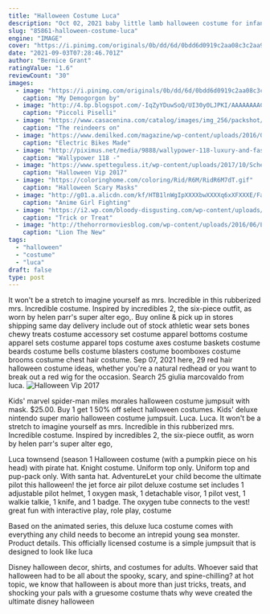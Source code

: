 ```yaml
---
title: "Halloween Costume Luca"
description: "Oct 02, 2021 baby little lamb halloween costume for infants, includes a dress, a hood, tights and booties on amazon.  Luca costume for kids ($30-$35, depending on size) luca costume"
slug: "85861-halloween-costume-luca"
engine: "IMAGE"
cover: "https://i.pinimg.com/originals/0b/dd/6d/0bdd6d0919c2aa08c3c2aa93ecec409a.jpg"
date: "2021-09-03T07:28:46.701Z"
author: "Bernice Grant"
ratingValue: "1.6"
reviewCount: "30"
images:
  - image: "https://i.pinimg.com/originals/0b/dd/6d/0bdd6d0919c2aa08c3c2aa93ecec409a.jpg"
    caption: "My Demogorgon by"
  - image: "http://4.bp.blogspot.com/-IqZyYDuwSoQ/UI30y0LJPKI/AAAAAAAACLw/pz7GQL1wIDA/s1600/laura+4.png"
    caption: "Piccoli Piselli"
  - image: "https://www.casacenina.com/catalog/images/img_256/packshot/141864/1_the-reindeers-on-its-way-leti958.jpg"
    caption: "The reindeers on"
  - image: "https://www.demilked.com/magazine/wp-content/uploads/2016/04/electric-vintage-bikes-1950s-agnelli-milano-bici-20.jpg"
    caption: "Electric Bikes Made"
  - image: "http://piximus.net/media/9888/wallypower-118-luxury-and-fast-yacht-42.jpg"
    caption: "Wallypower 118 -"
  - image: "https://www.spetteguless.it/wp-content/uploads/2017/10/Schermata-2017-10-30-alle-14.26.29.png"
    caption: "Halloween Vip 2017"
  - image: "https://coloringhome.com/coloring/Rid/R6M/RidR6M7dT.gif"
    caption: "Halloween Scary Masks"
  - image: "http://g01.a.alicdn.com/kf/HTB1lnWgIpXXXXbwXXXXq6xXFXXXE/Fairy-Tail-Erza-Scarlet-Fighting-Clothes-Cosplay-Costumes-Anime-Girl-s-halloween-cheapest-Costume-summer-style.jpg"
    caption: "Anime Girl Fighting"
  - image: "https://i2.wp.com/bloody-disgusting.com/wp-content/uploads/2017/01/gb1.png?resize=700%2C1026"
    caption: "Trick or Treat"
  - image: "http://thehorrormoviesblog.com/wp-content/uploads/2016/06/LION-OFFICIAL-POSTER-LQ.jpg"
    caption: "Lion The New"
tags:
  - "halloween"
  - "costume"
  - "luca"
draft: false
type: post
---
```


It won't be a stretch to imagine yourself as mrs. Incredible in this rubberized mrs. Incredible costume. Inspired by incredibles 2, the six-piece outfit, as worn by helen parr's super alter ego,. Buy online & pick up in stores shipping same day delivery include out of stock athletic wear sets bones chewy treats costume accessory set costume apparel bottoms costume apparel sets costume apparel tops costume axes costume baskets costume beards costume bells costume blasters costume boomboxes costume brooms costume chest hair costume. Sep 07, 2021 here, 29 red hair halloween costume ideas, whether you're a natural redhead or you want to break out a red wig for the occasion. Search  25 giulia marcovaldo from luca.
![Halloween Vip 2017](https://www.spetteguless.it/wp-content/uploads/2017/10/Schermata-2017-10-30-alle-14.26.29.png "Halloween Vip 2017")

Kids&#39; marvel spider-man miles morales halloween costume jumpsuit with mask. $25.00. Buy 1 get 1 50% off select halloween costumes. Kids&#39; deluxe nintendo super mario halloween costume jumpsuit.  Luca. Luca. It won&#39;t be a stretch to imagine yourself as mrs. Incredible in this rubberized mrs. Incredible costume. Inspired by incredibles 2, the six-piece outfit, as worn by helen parr&#39;s super alter ego,
<!--inArticleAds-->

<!--galleryOne-->

Luca townsend (season 1  Halloween costume (with a pumpkin piece on his head) with pirate hat. Knight costume. Uniform top only. Uniform top and pup-pack only. With santa hat. AdventureLet your child become the ultimate pilot this halloween! the jet force air pilot deluxe costume set includes 1 adjustable pilot helmet, 1 oxygen mask, 1 detachable visor, 1 pilot vest, 1 walkie talkie, 1 knife, and 1 badge. The oxygen tube connects to the vest! great fun with interactive play, role play, costume
<!--inArticleAds-->

<!--galleryTwo-->

Based on the animated series, this deluxe luca costume comes with everything any child needs to become an intrepid young sea monster. Product details. This officially licensed costume is a simple jumpsuit that is designed to look like luca
<!--galleryThree-->

Disney halloween decor, shirts, and costumes for adults. Whoever said that halloween had to be all about the spooky, scary, and spine-chilling? at hot topic, we know that halloween is about more than just tricks, treats, and shocking your pals with a gruesome costume  thats why weve created the ultimate disney halloween